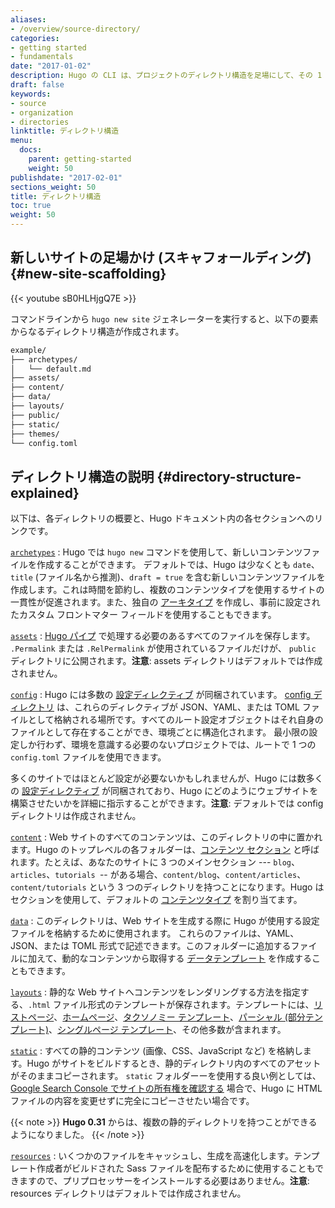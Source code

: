 ```yaml
---
aliases:
- /overview/source-directory/
categories:
- getting started
- fundamentals
date: "2017-01-02"
description: Hugo の CLI は、プロジェクトのディレクトリ構造を足場にして、その 1 つのディレクトリを入力として、完全なウェブサイトを作成できます。
draft: false
keywords:
- source
- organization
- directories
linktitle: ディレクトリ構造
menu:
  docs:
    parent: getting-started
    weight: 50
publishdate: "2017-02-01"
sections_weight: 50
title: ディレクトリ構造
toc: true
weight: 50
---
```


## 新しいサイトの足場かけ (スキャフォールディング) {#new-site-scaffolding}

{{< youtube sB0HLHjgQ7E >}}

コマンドラインから `hugo new site` ジェネレーターを実行すると、以下の要素からなるディレクトリ構造が作成されます。

```txt
example/
├── archetypes/
│   └── default.md
├── assets/
├── content/
├── data/
├── layouts/
├── public/
├── static/
├── themes/
└── config.toml
```

## ディレクトリ構造の説明 {#directory-structure-explained}

以下は、各ディレクトリの概要と、Hugo ドキュメント内の各セクションへのリンクです。

[`archetypes`](/content-management/archetypes/)
: Hugo では `hugo new` コマンドを使用して、新しいコンテンツファイルを作成することができます。
デフォルトでは、Hugo は少なくとも `date`、`title` (ファイル名から推測)、`draft = true` を含む新しいコンテンツファイルを作成します。これは時間を節約し、複数のコンテンツタイプを使用するサイトの一貫性が促進されます。また、独自の [アーキタイプ][archetypes] を作成し、事前に設定されたカスタム フロントマター フィールドを使用することもできます。

[`assets`][]
: [Hugo パイプ](/hugo-pipes/) で処理する必要のあるすべてのファイルを保存します。 `.Permalink` または `.RelPermalink` が使用されているファイルだけが、 `public` ディレクトリに公開されます。**注意**: assets ディレクトリはデフォルトでは作成されません。

[`config`](/getting-started/configuration/)
: Hugo には多数の [設定ディレクティブ][configuration directives] が同梱されています。
[config ディレクトリ](/getting-started/configuration/#configuration-directory) は、これらのディレクティブが JSON、YAML、または TOML ファイルとして格納される場所です。すべてのルート設定オブジェクトはそれ自身のファイルとして存在することができ、環境ごとに構造化されます。
最小限の設定しか行わず、環境を意識する必要のないプロジェクトでは、ルートで 1 つの `config.toml` ファイルを使用できます。

多くのサイトではほとんど設定が必要ないかもしれませんが、Hugo には数多くの [設定ディレクティブ][configuration directives] が同梱されており、Hugo にどのようにウェブサイトを構築させたいかを詳細に指示することができます。**注意**: デフォルトでは config ディレクトリは作成されません。

[`content`][]
: Web サイトのすべてのコンテンツは、このディレクトリの中に置かれます。Hugo のトップレベルの各フォルダーは、[コンテンツ セクション][content section] と呼ばれます。たとえば、あなたのサイトに 3 つのメインセクション --- `blog`、`articles`、`tutorials `-- がある場合、`content/blog`、`content/articles`、`content/tutorials` という 3 つのディレクトリを持つことになります。Hugo はセクションを使用して、デフォルトの [コンテンツタイプ][content types] を割り当てます。

[`data`](/templates/data-templates/)
: このディレクトリは、Web サイトを生成する際に Hugo が使用する設定ファイルを格納するために使用されます。
これらのファイルは、YAML、JSON、または TOML 形式で記述できます。このフォルダーに追加するファイルに加えて、動的なコンテンツから取得する [データテンプレート][data templates] を作成することもできます。

[`layouts`][]
: 静的な Web サイトへコンテンツをレンダリングする方法を指定する、`.html` ファイル形式のテンプレートが保存されます。テンプレートには、[リストページ][lists]、[ホームページ][homepage]、[タクソノミー テンプレート][taxonomy templates]、[パーシャル (部分テンプレート)][partials]、[シングルページ テンプレート][singles]、その他多数が含まれます。

[`static`][]
: すべての静的コンテンツ (画像、CSS、JavaScript など) を格納します。Hugo がサイトをビルドするとき、静的ディレクトリ内のすべてのアセットがそのままコピーされます。 `static` フォルダーーを使用する良い例としては、[Google Search Console でサイトの所有権を確認する][searchconsole] 場合で、Hugo に HTML ファイルの内容を変更せずに完全にコピーさせたい場合です。

{{< note >}}
**Hugo 0.31** からは、複数の静的ディレクトリを持つことができるようになりました。
{{< /note >}}

[`resources`][]
: いくつかのファイルをキャッシュし、生成を高速化します。テンプレート作成者がビルドされた Sass ファイルを配布するために使用することもできますので、プリプロセッサーをインストールする必要はありません。**注意**: resources ディレクトリはデフォルトでは作成されません。

[archetypes]: /content-management/archetypes/
[`assets`]: /hugo-pipes/introduction#asset-directory/
[configuration directives]: /getting-started/configuration/#all-configuration-settings
[`content`]: /content-management/organization/
[content section]: /content-management/sections/
[content types]: /content-management/types/
[data templates]: /templates/data-templates/
[homepage]: /templates/homepage/
[`layouts`]: /templates/
[`static`]: /content-management/static-files/
[`resources`]: /getting-started/configuration/#configure-file-caches
[lists]: /templates/list/
[pagevars]: /variables/page/
[partials]: /templates/partials/
[searchconsole]: https://support.google.com/webmasters/answer/9008080#zippy=%2Chtml-file-upload
[singles]: /templates/single-page-templates/
[starters]: /tools/starter-kits/
[taxonomies]: /content-management/taxonomies/
[taxonomy templates]: /templates/taxonomy-templates/
[types]: /content-management/types/
